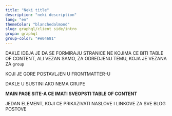 ```yaml
---
title: "Neki title"
description: "neki description"
lang: "en"
themeColor: "blanchedalmond"
slug: graphql/client side/intro
grupa: graphql
group-color: "#e04681"
---
```


DAKLE IDEJA JE DA SE FORMIRAJU STRANICE NE KOJIMA CE BITI TABLE OF CONTENT, ALI VEZAN SAMO, ZA ODREDJENU TEMU, KOJA JE VEZANA ZA `group`

KOJI JE GORE POSTAVLJEN U FRONTMATTER-U

DAKLE U SUSTINI AKO NEMA GRUPE

**MAIN PAGE SITE-A CE IMATI SVEOPSTI TABLE OF CONTENT**

JEDAN ELEMENT, KOJI CE PRIKAZIVATI NASLOVE I LINKOVE ZA SVE BLOG POSTOVE

